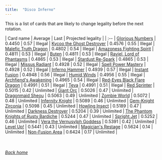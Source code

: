 ```yaml
---
title:  "Disco Inferno"
---
```


This is a list of cards that are likely to change legality before the next rotation.

| Card name | Average | Last | Projected legality |
| :-- |
[Glorious Numbers](https://db.ygoprodeck.com/card/?search=Glorious%20Numbers) | 0.4450 | 0.57 | Illegal |
[Kycoo the Ghost Destroyer](https://db.ygoprodeck.com/card/?search=Kycoo%20the%20Ghost%20Destroyer) | 0.4576 | 0.55 | Illegal |
[Malefic Truth Dragon](https://db.ygoprodeck.com/card/?search=Malefic%20Truth%20Dragon) | 0.4802 | 0.54 | Illegal |
[Amazoness Fighting Spirit](https://db.ygoprodeck.com/card/?search=Amazoness%20Fighting%20Spirit) | 0.4811 | 0.53 | Illegal |
[Buten](https://db.ygoprodeck.com/card/?search=Buten) | 0.4811 | 0.53 | Illegal |
[Raviel, Lord of Phantasms](https://db.ygoprodeck.com/card/?search=Raviel,%20Lord%20of%20Phantasms) | 0.4865 | 0.53 | Illegal |
[Stardust Re-Spark](https://db.ygoprodeck.com/card/?search=Stardust%20Re-Spark) | 0.4865 | 0.53 | Illegal |
[Missus Radiant](https://db.ygoprodeck.com/card/?search=Missus%20Radiant) | 0.4928 | 0.52 | Illegal |
[Spell Power Mastery](https://db.ygoprodeck.com/card/?search=Spell%20Power%20Mastery) | 0.4928 | 0.52 | Illegal |
[Inferno Hammer](https://db.ygoprodeck.com/card/?search=Inferno%20Hammer) | 0.4939 | 0.57 | Illegal |
[Instant Fusion](https://db.ygoprodeck.com/card/?search=Instant%20Fusion) | 0.4948 | 0.56 | Illegal |
[Humid Winds](https://db.ygoprodeck.com/card/?search=Humid%20Winds) | 0.4956 | 0.55 | Illegal |
[Archfiend's Awakening](https://db.ygoprodeck.com/card/?search=Archfiend's%20Awakening) | 0.4965 | 0.54 | Illegal |
[Red-Eyes Black Flare Dragon](https://db.ygoprodeck.com/card/?search=Red-Eyes%20Black%20Flare%20Dragon) | 0.4991 | 0.51 | Illegal |
[Teva](https://db.ygoprodeck.com/card/?search=Teva) | 0.4991 | 0.51 | Illegal |
[Red Sprinter](https://db.ygoprodeck.com/card/?search=Red%20Sprinter) | 0.5015 | 0.42 | Unlimited |
[Giant Orc](https://db.ygoprodeck.com/card/?search=Giant%20Orc) | 0.5026 | 0.47 | Unlimited |
[Dragonmaid Sheou](https://db.ygoprodeck.com/card/?search=Dragonmaid%20Sheou) | 0.5063 | 0.49 | Unlimited |
[Zombie World](https://db.ygoprodeck.com/card/?search=Zombie%20World) | 0.5072 | 0.48 | Unlimited |
[Infernity Knight](https://db.ygoprodeck.com/card/?search=Infernity%20Knight) | 0.5089 | 0.46 | Unlimited |
[Gem-Knight Zirconia](https://db.ygoprodeck.com/card/?search=Gem-Knight%20Zirconia) | 0.5098 | 0.45 | Unlimited |
[Howling Insect](https://db.ygoprodeck.com/card/?search=Howling%20Insect) | 0.5189 | 0.47 | Unlimited |
[Darkness Destroyer](https://db.ygoprodeck.com/card/?search=Darkness%20Destroyer) | 0.5204 | 0.39 | Unlimited |
[The Phantom Knights of Rusty Bardiche](https://db.ygoprodeck.com/card/?search=The%20Phantom%20Knights%20of%20Rusty%20Bardiche) | 0.5244 | 0.47 | Unlimited |
[Spright Jet](https://db.ygoprodeck.com/card/?search=Spright%20Jet) | 0.5252 | 0.46 | Unlimited |
[Vera the Vernusylph Goddess](https://db.ygoprodeck.com/card/?search=Vera%20the%20Vernusylph%20Goddess) | 0.5391 | 0.42 | Unlimited |
[Level Up!](https://db.ygoprodeck.com/card/?search=Level%20Up!) | 0.5441 | 0.43 | Unlimited |
[Magician's Restage](https://db.ygoprodeck.com/card/?search=Magician's%20Restage) | 0.5624 | 0.14 | Unlimited |
[Non-Fusion Area](https://db.ygoprodeck.com/card/?search=Non-Fusion%20Area) | 0.6424 | 0.17 | Unlimited |

<br>

###### [Back home](index)